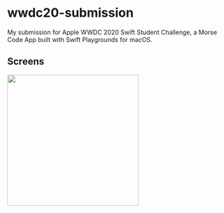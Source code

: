 # wwdc20-submission
My submission for Apple WWDC 2020 Swift Student Challenge, a Morse Code App built with Swift Playgrounds for macOS. 

## Screens

<img src="screenshots/screen-01.png" width=300>
